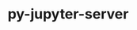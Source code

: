 ---
title: "py-jupyter-server"
layout: cache
categories: [package, develop]
meta: {"compilers": ["none"], "num_specs": 136, "num_specs_by_stack": {"data-vis-sdk": 22, "e4s": 76, "e4s-neoverse-v2": 38, "root": 136}, "oss": ["ubuntu20.04", "ubuntu22.04"], "platforms": ["linux"], "stacks": ["data-vis-sdk", "e4s", "e4s-neoverse-v2", "root"], "targets": ["neoverse_v2", "x86_64_v3"], "versions": ["1.21.0", "2.14.2"]}
spec_details: [{"compiler": "none", "hash": "267rznkpmpevorbglaqk6jfkhcj2dnma", "os": "ubuntu22.04", "platform": "linux", "size": "-", "stacks": ["e4s-neoverse-v2", "root"], "target": "neoverse_v2", "variants": ["build_system=python_pip"], "versions": ["2.14.2"]}, {"compiler": "none", "hash": "2e35qpysi4uprf7jfraunty4ekmd44h4", "os": "ubuntu22.04", "platform": "linux", "size": "-", "stacks": ["e4s", "root"], "target": "x86_64_v3", "variants": ["build_system=python_pip"], "versions": ["2.14.2"]}, {"compiler": "none", "hash": "2pwgritrh2tdkycg3ivwuahtwtxhydp2", "os": "ubuntu22.04", "platform": "linux", "size": "-", "stacks": ["e4s", "root"], "target": "x86_64_v3", "variants": ["build_system=python_pip", "patches:=0430f63", "~typescript"], "versions": ["1.21.0"]}, {"compiler": "none", "hash": "2qhcnjoihjpci3nvygw7phqgnqgfb3zh", "os": "ubuntu22.04", "platform": "linux", "size": "-", "stacks": ["e4s", "root"], "target": "x86_64_v3", "variants": ["build_system=python_pip", "patches:=0430f63", "~typescript"], "versions": ["1.21.0"]}, {"compiler": "none", "hash": "2rfzz24a66hnyekj5mu2ltmug2ucqbox", "os": "ubuntu22.04", "platform": "linux", "size": "-", "stacks": ["e4s", "root"], "target": "x86_64_v3", "variants": ["build_system=python_pip"], "versions": ["2.14.2"]}, {"compiler": "none", "hash": "2ufbgkbvfmokqop563ci2cbfmd52faks", "os": "ubuntu22.04", "platform": "linux", "size": "-", "stacks": ["e4s", "root"], "target": "x86_64_v3", "variants": ["build_system=python_pip"], "versions": ["2.14.2"]}, {"compiler": "none", "hash": "355rchgygxdsg4fohleutgm5ddcdwiy7", "os": "ubuntu22.04", "platform": "linux", "size": "-", "stacks": ["e4s", "root"], "target": "x86_64_v3", "variants": ["build_system=python_pip"], "versions": ["2.14.2"]}, {"compiler": "none", "hash": "3cx7dqt3ulzrbx3uyktgfvblimns54md", "os": "ubuntu22.04", "platform": "linux", "size": "-", "stacks": ["e4s", "root"], "target": "x86_64_v3", "variants": ["build_system=python_pip"], "versions": ["2.14.2"]}, {"compiler": "none", "hash": "3opovvg7wu7bblpspijz3oo4x54oceer", "os": "ubuntu22.04", "platform": "linux", "size": "-", "stacks": ["e4s-neoverse-v2", "root"], "target": "neoverse_v2", "variants": ["build_system=python_pip"], "versions": ["2.14.2"]}, {"compiler": "none", "hash": "452zqngwoyxlieyqkgdgzmxutnsuuy4e", "os": "ubuntu22.04", "platform": "linux", "size": "-", "stacks": ["e4s-neoverse-v2", "root"], "target": "neoverse_v2", "variants": ["build_system=python_pip"], "versions": ["2.14.2"]}, {"compiler": "none", "hash": "4cgtncntgod5fpdmujginavu6qlkwu2g", "os": "ubuntu22.04", "platform": "linux", "size": "-", "stacks": ["e4s", "root"], "target": "x86_64_v3", "variants": ["build_system=python_pip", "patches:=0430f63", "~typescript"], "versions": ["1.21.0"]}, {"compiler": "none", "hash": "4mtfnoeighajztwldi6u6xarb77h6ni6", "os": "ubuntu22.04", "platform": "linux", "size": "-", "stacks": ["e4s-neoverse-v2", "root"], "target": "neoverse_v2", "variants": ["build_system=python_pip"], "versions": ["2.14.2"]}, {"compiler": "none", "hash": "4w3xpr6nrcy7udniq2sajhwqaehehyci", "os": "ubuntu20.04", "platform": "linux", "size": "-", "stacks": ["data-vis-sdk", "root"], "target": "x86_64_v3", "variants": ["build_system=python_pip"], "versions": ["2.14.2"]}, {"compiler": "none", "hash": "4yva72dfomh7m6r75lmjycr4j3aal6oh", "os": "ubuntu22.04", "platform": "linux", "size": "-", "stacks": ["e4s", "root"], "target": "x86_64_v3", "variants": ["build_system=python_pip", "patches:=0430f63", "~typescript"], "versions": ["1.21.0"]}, {"compiler": "none", "hash": "5bevbid3yih52evgr33z5zrrb7wigp2n", "os": "ubuntu22.04", "platform": "linux", "size": "-", "stacks": ["e4s", "root"], "target": "x86_64_v3", "variants": ["build_system=python_pip", "patches:=0430f63", "~typescript"], "versions": ["1.21.0"]}, {"compiler": "none", "hash": "5cg73tgnjbjkikbebf54jpt3x7eek5yk", "os": "ubuntu22.04", "platform": "linux", "size": "-", "stacks": ["e4s", "root"], "target": "x86_64_v3", "variants": ["build_system=python_pip"], "versions": ["2.14.2"]}, {"compiler": "none", "hash": "5fiwu4um57eh5ziu7seztul64ofrlifo", "os": "ubuntu22.04", "platform": "linux", "size": "-", "stacks": ["e4s", "root"], "target": "x86_64_v3", "variants": ["build_system=python_pip", "patches:=0430f63", "~typescript"], "versions": ["1.21.0"]}, {"compiler": "none", "hash": "6bxjeralkrphtj7scyumgg5jgfsn5un4", "os": "ubuntu22.04", "platform": "linux", "size": "-", "stacks": ["e4s", "root"], "target": "x86_64_v3", "variants": ["build_system=python_pip"], "versions": ["2.14.2"]}, {"compiler": "none", "hash": "6re7ycrk5rrv6jrag4legru2cb55ne2u", "os": "ubuntu22.04", "platform": "linux", "size": "-", "stacks": ["e4s-neoverse-v2", "root"], "target": "neoverse_v2", "variants": ["build_system=python_pip"], "versions": ["2.14.2"]}, {"compiler": "none", "hash": "76ruemtjxas23ssrguvvjrs6j3lgh7xa", "os": "ubuntu20.04", "platform": "linux", "size": "-", "stacks": ["data-vis-sdk", "root"], "target": "x86_64_v3", "variants": ["build_system=python_pip"], "versions": ["2.14.2"]}, {"compiler": "none", "hash": "abihytqgg4kchyc2xoxovtdrfz6ltfp7", "os": "ubuntu22.04", "platform": "linux", "size": "-", "stacks": ["e4s-neoverse-v2", "root"], "target": "neoverse_v2", "variants": ["build_system=python_pip"], "versions": ["2.14.2"]}, {"compiler": "none", "hash": "anpnzebbd4n2mq245jiuog5vuth3l7sd", "os": "ubuntu20.04", "platform": "linux", "size": "-", "stacks": ["data-vis-sdk", "root"], "target": "x86_64_v3", "variants": ["build_system=python_pip"], "versions": ["2.14.2"]}, {"compiler": "none", "hash": "armw2lgequb7xcr35pp3ac6akivojvg7", "os": "ubuntu22.04", "platform": "linux", "size": "-", "stacks": ["e4s", "root"], "target": "x86_64_v3", "variants": ["build_system=python_pip"], "versions": ["2.14.2"]}, {"compiler": "none", "hash": "bo4c362bogjtx3wnx3tpzqosymfrzcne", "os": "ubuntu22.04", "platform": "linux", "size": "-", "stacks": ["e4s", "root"], "target": "x86_64_v3", "variants": ["build_system=python_pip"], "versions": ["2.14.2"]}, {"compiler": "none", "hash": "bxvt65g3fbj22oilhx42kjwa7oknthoz", "os": "ubuntu22.04", "platform": "linux", "size": "-", "stacks": ["e4s-neoverse-v2", "root"], "target": "neoverse_v2", "variants": ["build_system=python_pip"], "versions": ["2.14.2"]}, {"compiler": "none", "hash": "c32i4g3ckm5q7exsei66nz4ojtnmkvil", "os": "ubuntu22.04", "platform": "linux", "size": "-", "stacks": ["e4s-neoverse-v2", "root"], "target": "neoverse_v2", "variants": ["build_system=python_pip"], "versions": ["2.14.2"]}, {"compiler": "none", "hash": "cgehstb7mjx3m434yagc4uenqmz6vzh6", "os": "ubuntu20.04", "platform": "linux", "size": "-", "stacks": ["data-vis-sdk", "root"], "target": "x86_64_v3", "variants": ["build_system=python_pip"], "versions": ["2.14.2"]}, {"compiler": "none", "hash": "cmj3mddwca555aghu643ey23mchh67gh", "os": "ubuntu22.04", "platform": "linux", "size": "-", "stacks": ["e4s", "root"], "target": "x86_64_v3", "variants": ["build_system=python_pip"], "versions": ["2.14.2"]}, {"compiler": "none", "hash": "covizdojm5qwvmbz4i7mphboemgim7hy", "os": "ubuntu20.04", "platform": "linux", "size": "-", "stacks": ["data-vis-sdk", "root"], "target": "x86_64_v3", "variants": ["build_system=python_pip"], "versions": ["2.14.2"]}, {"compiler": "none", "hash": "crsdun2jybceuja4m56fd6wdghqv6noo", "os": "ubuntu20.04", "platform": "linux", "size": "-", "stacks": ["data-vis-sdk", "root"], "target": "x86_64_v3", "variants": ["build_system=python_pip"], "versions": ["2.14.2"]}, {"compiler": "none", "hash": "csxmiemwa7xr47bmhivuwt4as3p225zb", "os": "ubuntu22.04", "platform": "linux", "size": "-", "stacks": ["e4s", "root"], "target": "x86_64_v3", "variants": ["build_system=python_pip", "patches:=0430f63", "~typescript"], "versions": ["1.21.0"]}, {"compiler": "none", "hash": "dfk6mrb4wn2toanheo75nxbqfltpi4z3", "os": "ubuntu22.04", "platform": "linux", "size": "-", "stacks": ["e4s", "root"], "target": "x86_64_v3", "variants": ["build_system=python_pip", "patches:=0430f63", "~typescript"], "versions": ["1.21.0"]}, {"compiler": "none", "hash": "dhn43nlhmftkuv5zhug7sijr3fveaesf", "os": "ubuntu22.04", "platform": "linux", "size": "-", "stacks": ["e4s", "root"], "target": "x86_64_v3", "variants": ["build_system=python_pip"], "versions": ["2.14.2"]}, {"compiler": "none", "hash": "e3vjfry4dsrsjp3j46itkqlqaii7dtig", "os": "ubuntu22.04", "platform": "linux", "size": "-", "stacks": ["e4s", "root"], "target": "x86_64_v3", "variants": ["build_system=python_pip", "patches:=0430f63", "~typescript"], "versions": ["1.21.0"]}, {"compiler": "none", "hash": "eclwd47xthtjjjqs54twc363nap2igkw", "os": "ubuntu22.04", "platform": "linux", "size": "-", "stacks": ["e4s", "root"], "target": "x86_64_v3", "variants": ["build_system=python_pip"], "versions": ["2.14.2"]}, {"compiler": "none", "hash": "eeg34dxfjqc3r2rw4jiuu43hqlyzwwoz", "os": "ubuntu22.04", "platform": "linux", "size": "-", "stacks": ["e4s", "root"], "target": "x86_64_v3", "variants": ["build_system=python_pip", "patches:=0430f63", "~typescript"], "versions": ["1.21.0"]}, {"compiler": "none", "hash": "eujmc46hl4mntgjosnkekqvnknfvv74v", "os": "ubuntu22.04", "platform": "linux", "size": "-", "stacks": ["e4s-neoverse-v2", "root"], "target": "neoverse_v2", "variants": ["build_system=python_pip"], "versions": ["2.14.2"]}, {"compiler": "none", "hash": "exekaojoj762z3svqhgflbvaf6s7b4vx", "os": "ubuntu22.04", "platform": "linux", "size": "-", "stacks": ["e4s-neoverse-v2", "root"], "target": "neoverse_v2", "variants": ["build_system=python_pip"], "versions": ["2.14.2"]}, {"compiler": "none", "hash": "fcaf3o3j6bago7k2hx5nctrads6zqxqb", "os": "ubuntu22.04", "platform": "linux", "size": "-", "stacks": ["e4s", "root"], "target": "x86_64_v3", "variants": ["build_system=python_pip", "patches:=0430f63", "~typescript"], "versions": ["1.21.0"]}, {"compiler": "none", "hash": "fgqmezvtffs2i2ypitqgitijpsqxqfiu", "os": "ubuntu22.04", "platform": "linux", "size": "-", "stacks": ["e4s", "root"], "target": "x86_64_v3", "variants": ["build_system=python_pip"], "versions": ["2.14.2"]}, {"compiler": "none", "hash": "fwvva5i2eo3mgov2obryxdeqgtbu4nms", "os": "ubuntu22.04", "platform": "linux", "size": "-", "stacks": ["e4s", "root"], "target": "x86_64_v3", "variants": ["build_system=python_pip", "patches:=0430f63", "~typescript"], "versions": ["1.21.0"]}, {"compiler": "none", "hash": "g4jlwbwtzk2x3a2kqw23mb2zk7toin7j", "os": "ubuntu20.04", "platform": "linux", "size": "-", "stacks": ["data-vis-sdk", "root"], "target": "x86_64_v3", "variants": ["build_system=python_pip"], "versions": ["2.14.2"]}, {"compiler": "none", "hash": "gcgp5pq7pq3rdvjbungroag7yl37al4y", "os": "ubuntu22.04", "platform": "linux", "size": "-", "stacks": ["e4s", "root"], "target": "x86_64_v3", "variants": ["build_system=python_pip", "patches:=0430f63", "~typescript"], "versions": ["1.21.0"]}, {"compiler": "none", "hash": "gemrh4o3pzuwzxuopz53oecvwk35as6f", "os": "ubuntu22.04", "platform": "linux", "size": "-", "stacks": ["e4s", "root"], "target": "x86_64_v3", "variants": ["build_system=python_pip", "patches:=0430f63", "~typescript"], "versions": ["1.21.0"]}, {"compiler": "none", "hash": "gj5udilav3gmlwc4bgwejkt74ov3qwk6", "os": "ubuntu22.04", "platform": "linux", "size": "-", "stacks": ["e4s-neoverse-v2", "root"], "target": "neoverse_v2", "variants": ["build_system=python_pip"], "versions": ["2.14.2"]}, {"compiler": "none", "hash": "gtitjuzsuobmg3rvez27skrogf6brj4m", "os": "ubuntu22.04", "platform": "linux", "size": "-", "stacks": ["e4s", "root"], "target": "x86_64_v3", "variants": ["build_system=python_pip"], "versions": ["2.14.2"]}, {"compiler": "none", "hash": "gudua6pdok7weotz3rrwdgdavsuunyz4", "os": "ubuntu22.04", "platform": "linux", "size": "-", "stacks": ["e4s", "root"], "target": "x86_64_v3", "variants": ["build_system=python_pip", "patches:=0430f63", "~typescript"], "versions": ["1.21.0"]}, {"compiler": "none", "hash": "hdpmnd45pnzz72m7mpfz4bbawltunngy", "os": "ubuntu22.04", "platform": "linux", "size": "-", "stacks": ["e4s", "root"], "target": "x86_64_v3", "variants": ["build_system=python_pip"], "versions": ["2.14.2"]}, {"compiler": "none", "hash": "hhodhqan6wx25wnajx7rk77m5jjhnur4", "os": "ubuntu20.04", "platform": "linux", "size": "-", "stacks": ["data-vis-sdk", "root"], "target": "x86_64_v3", "variants": ["build_system=python_pip"], "versions": ["2.14.2"]}, {"compiler": "none", "hash": "hjr4fpgtadpsbv7uyegtxejqnycembwk", "os": "ubuntu22.04", "platform": "linux", "size": "-", "stacks": ["e4s-neoverse-v2", "root"], "target": "neoverse_v2", "variants": ["build_system=python_pip"], "versions": ["2.14.2"]}, {"compiler": "none", "hash": "hrvxzfv4rooopfgfjzomqpnpm3hntjzn", "os": "ubuntu20.04", "platform": "linux", "size": "-", "stacks": ["data-vis-sdk", "root"], "target": "x86_64_v3", "variants": ["build_system=python_pip"], "versions": ["2.14.2"]}, {"compiler": "none", "hash": "hu5djhbggzuq4athesnqxe4o7lpzwwca", "os": "ubuntu22.04", "platform": "linux", "size": "-", "stacks": ["e4s-neoverse-v2", "root"], "target": "neoverse_v2", "variants": ["build_system=python_pip"], "versions": ["2.14.2"]}, {"compiler": "none", "hash": "hu7gcventfzovzwh4wiyn7k227x6ckqt", "os": "ubuntu22.04", "platform": "linux", "size": "-", "stacks": ["e4s", "root"], "target": "x86_64_v3", "variants": ["build_system=python_pip", "patches:=0430f63", "~typescript"], "versions": ["1.21.0"]}, {"compiler": "none", "hash": "hvf6gokj4zl6yqr4l5hey7shpr3ccvid", "os": "ubuntu22.04", "platform": "linux", "size": "-", "stacks": ["e4s", "root"], "target": "x86_64_v3", "variants": ["build_system=python_pip", "patches:=0430f63", "~typescript"], "versions": ["1.21.0"]}, {"compiler": "none", "hash": "i4al4xixheluxvtvwupkdmf6f2a5iedb", "os": "ubuntu22.04", "platform": "linux", "size": "-", "stacks": ["e4s", "root"], "target": "x86_64_v3", "variants": ["build_system=python_pip"], "versions": ["2.14.2"]}, {"compiler": "none", "hash": "ibe6dh3qouy3usuz6dyzfj77u3u72hfc", "os": "ubuntu22.04", "platform": "linux", "size": "-", "stacks": ["e4s", "root"], "target": "x86_64_v3", "variants": ["build_system=python_pip", "patches:=0430f63", "~typescript"], "versions": ["1.21.0"]}, {"compiler": "none", "hash": "jlmzjsssevlsgdvlrjvahotwzhmjinwk", "os": "ubuntu22.04", "platform": "linux", "size": "-", "stacks": ["e4s", "root"], "target": "x86_64_v3", "variants": ["build_system=python_pip", "patches:=0430f63", "~typescript"], "versions": ["1.21.0"]}, {"compiler": "none", "hash": "k7cqrrde74u5dlrxqbxrslhou5qmppzt", "os": "ubuntu22.04", "platform": "linux", "size": "-", "stacks": ["e4s", "root"], "target": "x86_64_v3", "variants": ["build_system=python_pip"], "versions": ["2.14.2"]}, {"compiler": "none", "hash": "kngyciplemhqi6zb2dr4jwx2mc7yryl6", "os": "ubuntu22.04", "platform": "linux", "size": "-", "stacks": ["e4s-neoverse-v2", "root"], "target": "neoverse_v2", "variants": ["build_system=python_pip"], "versions": ["2.14.2"]}, {"compiler": "none", "hash": "kwfae3kztlmtejphygdbsifzditls4ee", "os": "ubuntu22.04", "platform": "linux", "size": "-", "stacks": ["e4s", "root"], "target": "x86_64_v3", "variants": ["build_system=python_pip"], "versions": ["2.14.2"]}, {"compiler": "none", "hash": "kxbpc3juxmukl7glkijze3ap5mdn5c4t", "os": "ubuntu22.04", "platform": "linux", "size": "-", "stacks": ["e4s", "root"], "target": "x86_64_v3", "variants": ["build_system=python_pip"], "versions": ["2.14.2"]}, {"compiler": "none", "hash": "lippk2pxls4weynwllmmvwww4zsbsltq", "os": "ubuntu22.04", "platform": "linux", "size": "-", "stacks": ["e4s", "root"], "target": "x86_64_v3", "variants": ["build_system=python_pip", "patches:=0430f63", "~typescript"], "versions": ["1.21.0"]}, {"compiler": "none", "hash": "lqr67phloawbgesob5kesafduidi5zpi", "os": "ubuntu22.04", "platform": "linux", "size": "-", "stacks": ["e4s", "root"], "target": "x86_64_v3", "variants": ["build_system=python_pip", "patches:=0430f63", "~typescript"], "versions": ["1.21.0"]}, {"compiler": "none", "hash": "ltwroti4jd5aj2hsjfpwo2i62oba2wr6", "os": "ubuntu22.04", "platform": "linux", "size": "-", "stacks": ["e4s", "root"], "target": "x86_64_v3", "variants": ["build_system=python_pip"], "versions": ["2.14.2"]}, {"compiler": "none", "hash": "mfbo5zlxgvgnal5r3ti7f63pt3s3dbzg", "os": "ubuntu22.04", "platform": "linux", "size": "-", "stacks": ["e4s", "root"], "target": "x86_64_v3", "variants": ["build_system=python_pip"], "versions": ["2.14.2"]}, {"compiler": "none", "hash": "mlajaa4dwsloxgaz5vm5yz7ezygt66ie", "os": "ubuntu22.04", "platform": "linux", "size": "-", "stacks": ["e4s-neoverse-v2", "root"], "target": "neoverse_v2", "variants": ["build_system=python_pip"], "versions": ["2.14.2"]}, {"compiler": "none", "hash": "mrwmj6s26vtqzerzaopek5ckb56lsr5z", "os": "ubuntu20.04", "platform": "linux", "size": "-", "stacks": ["data-vis-sdk", "root"], "target": "x86_64_v3", "variants": ["build_system=python_pip"], "versions": ["2.14.2"]}, {"compiler": "none", "hash": "mummp4ajhw3jn5yli37qetxwyco5z76x", "os": "ubuntu22.04", "platform": "linux", "size": "-", "stacks": ["e4s", "root"], "target": "x86_64_v3", "variants": ["build_system=python_pip", "patches:=0430f63", "~typescript"], "versions": ["1.21.0"]}, {"compiler": "none", "hash": "n3mvabr3dlauocuh3djqr6fjzkta64yt", "os": "ubuntu22.04", "platform": "linux", "size": "-", "stacks": ["e4s-neoverse-v2", "root"], "target": "neoverse_v2", "variants": ["build_system=python_pip"], "versions": ["2.14.2"]}, {"compiler": "none", "hash": "n4jq2bhborntrwatwtgsoy2qayovcdt4", "os": "ubuntu20.04", "platform": "linux", "size": "-", "stacks": ["data-vis-sdk", "root"], "target": "x86_64_v3", "variants": ["build_system=python_pip"], "versions": ["2.14.2"]}, {"compiler": "none", "hash": "n6ieiyusqlj6bkixfjrvtv6d5j263r4q", "os": "ubuntu22.04", "platform": "linux", "size": "-", "stacks": ["e4s", "root"], "target": "x86_64_v3", "variants": ["build_system=python_pip"], "versions": ["2.14.2"]}, {"compiler": "none", "hash": "nbdzenrqvjlekxxqyzift5coh6qxyhjz", "os": "ubuntu22.04", "platform": "linux", "size": "-", "stacks": ["e4s", "root"], "target": "x86_64_v3", "variants": ["build_system=python_pip", "patches:=0430f63", "~typescript"], "versions": ["1.21.0"]}, {"compiler": "none", "hash": "no3ky5ck5kyyowdnws7ranvmbsgjgv2m", "os": "ubuntu20.04", "platform": "linux", "size": "-", "stacks": ["data-vis-sdk", "root"], "target": "x86_64_v3", "variants": ["build_system=python_pip"], "versions": ["2.14.2"]}, {"compiler": "none", "hash": "ny4y6amnwie37hvu5xo33ooeuxkfsgza", "os": "ubuntu22.04", "platform": "linux", "size": "-", "stacks": ["e4s", "root"], "target": "x86_64_v3", "variants": ["build_system=python_pip", "patches:=0430f63", "~typescript"], "versions": ["1.21.0"]}, {"compiler": "none", "hash": "ob27k2ayev7owp435os57ttb2lsf4f6j", "os": "ubuntu22.04", "platform": "linux", "size": "-", "stacks": ["e4s", "root"], "target": "x86_64_v3", "variants": ["build_system=python_pip", "patches:=0430f63", "~typescript"], "versions": ["1.21.0"]}, {"compiler": "none", "hash": "okzig4zup6pnfv6ocgjgr7i3dm6l7shs", "os": "ubuntu22.04", "platform": "linux", "size": "-", "stacks": ["e4s", "root"], "target": "x86_64_v3", "variants": ["build_system=python_pip", "patches:=0430f63", "~typescript"], "versions": ["1.21.0"]}, {"compiler": "none", "hash": "onq3pj6psebfz43cdlyoukjf7qf6ttyt", "os": "ubuntu22.04", "platform": "linux", "size": "-", "stacks": ["e4s-neoverse-v2", "root"], "target": "neoverse_v2", "variants": ["build_system=python_pip"], "versions": ["2.14.2"]}, {"compiler": "none", "hash": "opslfgryx4womnodzsfibugw52uqwdkq", "os": "ubuntu22.04", "platform": "linux", "size": "-", "stacks": ["e4s", "root"], "target": "x86_64_v3", "variants": ["build_system=python_pip", "patches:=0430f63", "~typescript"], "versions": ["1.21.0"]}, {"compiler": "none", "hash": "ozkm6fdfblqkl5he2qo3t3mnm4nnmrw4", "os": "ubuntu22.04", "platform": "linux", "size": "-", "stacks": ["e4s", "root"], "target": "x86_64_v3", "variants": ["build_system=python_pip"], "versions": ["2.14.2"]}, {"compiler": "none", "hash": "p2e2sfvnlngsvm7nmjzcrcv7zdg4lj2m", "os": "ubuntu22.04", "platform": "linux", "size": "-", "stacks": ["e4s", "root"], "target": "x86_64_v3", "variants": ["build_system=python_pip", "patches:=0430f63", "~typescript"], "versions": ["1.21.0"]}, {"compiler": "none", "hash": "p2mrckk6fpb7sb3kxnjehx3sjifvilur", "os": "ubuntu22.04", "platform": "linux", "size": "-", "stacks": ["e4s", "root"], "target": "x86_64_v3", "variants": ["build_system=python_pip", "patches:=0430f63", "~typescript"], "versions": ["1.21.0"]}, {"compiler": "none", "hash": "p2rw5mv25hcgpxtpynwyohmydelmecxj", "os": "ubuntu20.04", "platform": "linux", "size": "-", "stacks": ["data-vis-sdk", "root"], "target": "x86_64_v3", "variants": ["build_system=python_pip"], "versions": ["2.14.2"]}, {"compiler": "none", "hash": "pa5ogfwqkgsd7j5rbnx33zlzx2w5vc7w", "os": "ubuntu22.04", "platform": "linux", "size": "-", "stacks": ["e4s-neoverse-v2", "root"], "target": "neoverse_v2", "variants": ["build_system=python_pip"], "versions": ["2.14.2"]}, {"compiler": "none", "hash": "piqsmmhocafofq7yaft4chuyvnjeqnlf", "os": "ubuntu22.04", "platform": "linux", "size": "-", "stacks": ["e4s", "root"], "target": "x86_64_v3", "variants": ["build_system=python_pip"], "versions": ["2.14.2"]}, {"compiler": "none", "hash": "plm7esl6vniss6rrw6awnxh4tqthacx3", "os": "ubuntu22.04", "platform": "linux", "size": "-", "stacks": ["e4s", "root"], "target": "x86_64_v3", "variants": ["build_system=python_pip"], "versions": ["2.14.2"]}, {"compiler": "none", "hash": "q2uwotfggsvbbtmwvdzxbgmdrj2jlrt5", "os": "ubuntu22.04", "platform": "linux", "size": "-", "stacks": ["e4s-neoverse-v2", "root"], "target": "neoverse_v2", "variants": ["build_system=python_pip"], "versions": ["2.14.2"]}, {"compiler": "none", "hash": "qk52gvom7js77r3pjsr6mgfzgeyx3ydn", "os": "ubuntu22.04", "platform": "linux", "size": "-", "stacks": ["e4s-neoverse-v2", "root"], "target": "neoverse_v2", "variants": ["build_system=python_pip"], "versions": ["2.14.2"]}, {"compiler": "none", "hash": "qlymadfgzakflizb4ijlb6dlledt5ii5", "os": "ubuntu22.04", "platform": "linux", "size": "-", "stacks": ["e4s-neoverse-v2", "root"], "target": "neoverse_v2", "variants": ["build_system=python_pip"], "versions": ["2.14.2"]}, {"compiler": "none", "hash": "qvivcjlb2nuwfv4aru4dhc4nouoxcjre", "os": "ubuntu22.04", "platform": "linux", "size": "-", "stacks": ["e4s-neoverse-v2", "root"], "target": "neoverse_v2", "variants": ["build_system=python_pip"], "versions": ["2.14.2"]}, {"compiler": "none", "hash": "rsb3taen65pc6tqgc2ryx6megjub4brq", "os": "ubuntu22.04", "platform": "linux", "size": "-", "stacks": ["e4s-neoverse-v2", "root"], "target": "neoverse_v2", "variants": ["build_system=python_pip"], "versions": ["2.14.2"]}, {"compiler": "none", "hash": "ruftygzhqtfrdxps2rvlzjk7abtmpwq2", "os": "ubuntu20.04", "platform": "linux", "size": "-", "stacks": ["data-vis-sdk", "root"], "target": "x86_64_v3", "variants": ["build_system=python_pip"], "versions": ["2.14.2"]}, {"compiler": "none", "hash": "rutstp46zz3favenmepiviylbhdtsg4n", "os": "ubuntu22.04", "platform": "linux", "size": "-", "stacks": ["e4s", "root"], "target": "x86_64_v3", "variants": ["build_system=python_pip", "patches:=0430f63", "~typescript"], "versions": ["1.21.0"]}, {"compiler": "none", "hash": "s7qfjn42qwjodn2m2cdcypnpgio43xkh", "os": "ubuntu22.04", "platform": "linux", "size": "-", "stacks": ["e4s", "root"], "target": "x86_64_v3", "variants": ["build_system=python_pip"], "versions": ["2.14.2"]}, {"compiler": "none", "hash": "s7zdvnnr2xa37ksgbkezog5wghdhbyod", "os": "ubuntu22.04", "platform": "linux", "size": "-", "stacks": ["e4s", "root"], "target": "x86_64_v3", "variants": ["build_system=python_pip"], "versions": ["2.14.2"]}, {"compiler": "none", "hash": "shzs6ad443hyrkqkr2x2nfyo437i32ba", "os": "ubuntu22.04", "platform": "linux", "size": "-", "stacks": ["e4s", "root"], "target": "x86_64_v3", "variants": ["build_system=python_pip", "patches:=0430f63", "~typescript"], "versions": ["1.21.0"]}, {"compiler": "none", "hash": "sizpn5okyi4xeapa62p2thowop7lvalv", "os": "ubuntu22.04", "platform": "linux", "size": "-", "stacks": ["e4s-neoverse-v2", "root"], "target": "neoverse_v2", "variants": ["build_system=python_pip"], "versions": ["2.14.2"]}, {"compiler": "none", "hash": "suojmf5whsukgpy47xmta2vmw3accfmm", "os": "ubuntu22.04", "platform": "linux", "size": "-", "stacks": ["e4s", "root"], "target": "x86_64_v3", "variants": ["build_system=python_pip"], "versions": ["2.14.2"]}, {"compiler": "none", "hash": "sw5piwwodsn5k2m2ohgw5jpbx52lxu5h", "os": "ubuntu22.04", "platform": "linux", "size": "-", "stacks": ["e4s", "root"], "target": "x86_64_v3", "variants": ["build_system=python_pip", "patches:=0430f63", "~typescript"], "versions": ["1.21.0"]}, {"compiler": "none", "hash": "swkpobnrldgsywvopidg5qxhxsgaukw6", "os": "ubuntu22.04", "platform": "linux", "size": "-", "stacks": ["e4s", "root"], "target": "x86_64_v3", "variants": ["build_system=python_pip"], "versions": ["2.14.2"]}, {"compiler": "none", "hash": "t5ru7olkjphobf6rpklnz5cdbqzw4ga5", "os": "ubuntu20.04", "platform": "linux", "size": "-", "stacks": ["data-vis-sdk", "root"], "target": "x86_64_v3", "variants": ["build_system=python_pip"], "versions": ["2.14.2"]}, {"compiler": "none", "hash": "t6y445bcn6yn4pfbiliimmowd53nb42u", "os": "ubuntu22.04", "platform": "linux", "size": "-", "stacks": ["e4s", "root"], "target": "x86_64_v3", "variants": ["build_system=python_pip"], "versions": ["2.14.2"]}, {"compiler": "none", "hash": "t76pf5tngd2ju6bc3ipzgp27x4ss5rkj", "os": "ubuntu22.04", "platform": "linux", "size": "-", "stacks": ["e4s", "root"], "target": "x86_64_v3", "variants": ["build_system=python_pip", "patches:=0430f63", "~typescript"], "versions": ["1.21.0"]}, {"compiler": "none", "hash": "tfmyljthy3tjyzv6kh6dfgvqadgoppgk", "os": "ubuntu20.04", "platform": "linux", "size": "-", "stacks": ["data-vis-sdk", "root"], "target": "x86_64_v3", "variants": ["build_system=python_pip"], "versions": ["2.14.2"]}, {"compiler": "none", "hash": "tkyjhjuklo7mngx2w6ma37kpevkrmrso", "os": "ubuntu22.04", "platform": "linux", "size": "-", "stacks": ["e4s", "root"], "target": "x86_64_v3", "variants": ["build_system=python_pip"], "versions": ["2.14.2"]}, {"compiler": "none", "hash": "tld6wkuvk7w6fflcje64pdzcnq5lcz4p", "os": "ubuntu22.04", "platform": "linux", "size": "-", "stacks": ["e4s", "root"], "target": "x86_64_v3", "variants": ["build_system=python_pip", "patches:=0430f63", "~typescript"], "versions": ["1.21.0"]}, {"compiler": "none", "hash": "tmcgzeqq3d7ljfaks2xcblt5v3hnstwu", "os": "ubuntu20.04", "platform": "linux", "size": "-", "stacks": ["data-vis-sdk", "root"], "target": "x86_64_v3", "variants": ["build_system=python_pip"], "versions": ["2.14.2"]}, {"compiler": "none", "hash": "tt3k7j5qpmzvkwx6bucrhrsaqhjk6i4j", "os": "ubuntu22.04", "platform": "linux", "size": "-", "stacks": ["e4s-neoverse-v2", "root"], "target": "neoverse_v2", "variants": ["build_system=python_pip"], "versions": ["2.14.2"]}, {"compiler": "none", "hash": "tuireupjqxvoppmcqwuk5glxgyoqdozy", "os": "ubuntu22.04", "platform": "linux", "size": "-", "stacks": ["e4s-neoverse-v2", "root"], "target": "neoverse_v2", "variants": ["build_system=python_pip"], "versions": ["2.14.2"]}, {"compiler": "none", "hash": "tuqjhbelcnyqhoupewnvfmwv53626djf", "os": "ubuntu20.04", "platform": "linux", "size": "-", "stacks": ["data-vis-sdk", "root"], "target": "x86_64_v3", "variants": ["build_system=python_pip"], "versions": ["2.14.2"]}, {"compiler": "none", "hash": "tv2p7cxjvw6xd6eqhqtgb4svtqdypx3t", "os": "ubuntu22.04", "platform": "linux", "size": "-", "stacks": ["e4s", "root"], "target": "x86_64_v3", "variants": ["build_system=python_pip", "patches:=0430f63", "~typescript"], "versions": ["1.21.0"]}, {"compiler": "none", "hash": "tzdnjicpmnxprdnchzkjvqe64kvce27a", "os": "ubuntu22.04", "platform": "linux", "size": "-", "stacks": ["e4s", "root"], "target": "x86_64_v3", "variants": ["build_system=python_pip", "patches:=0430f63", "~typescript"], "versions": ["1.21.0"]}, {"compiler": "none", "hash": "u3hcmk5rh6gp3l5fmlwjfepafdlycau7", "os": "ubuntu22.04", "platform": "linux", "size": "-", "stacks": ["e4s-neoverse-v2", "root"], "target": "neoverse_v2", "variants": ["build_system=python_pip"], "versions": ["2.14.2"]}, {"compiler": "none", "hash": "u5j2y2di456rslpfocosffjax6wqhyll", "os": "ubuntu22.04", "platform": "linux", "size": "-", "stacks": ["e4s-neoverse-v2", "root"], "target": "neoverse_v2", "variants": ["build_system=python_pip"], "versions": ["2.14.2"]}, {"compiler": "none", "hash": "uz7g2aecoahyypoc3lblbp6qll4ftw3v", "os": "ubuntu22.04", "platform": "linux", "size": "-", "stacks": ["e4s-neoverse-v2", "root"], "target": "neoverse_v2", "variants": ["build_system=python_pip"], "versions": ["2.14.2"]}, {"compiler": "none", "hash": "vi3wi2cxheg4fkvxa2oyuvqpsteustir", "os": "ubuntu22.04", "platform": "linux", "size": "-", "stacks": ["e4s", "root"], "target": "x86_64_v3", "variants": ["build_system=python_pip"], "versions": ["2.14.2"]}, {"compiler": "none", "hash": "vkobjwrkuhmtyqgfyolxvefond7j472g", "os": "ubuntu22.04", "platform": "linux", "size": "-", "stacks": ["e4s", "root"], "target": "x86_64_v3", "variants": ["build_system=python_pip"], "versions": ["2.14.2"]}, {"compiler": "none", "hash": "vwxueq3io7dubxnnzr75xl5qradnyvit", "os": "ubuntu22.04", "platform": "linux", "size": "-", "stacks": ["e4s-neoverse-v2", "root"], "target": "neoverse_v2", "variants": ["build_system=python_pip"], "versions": ["2.14.2"]}, {"compiler": "none", "hash": "vzlmbtztbpwqqrlziubth3qke5j476m3", "os": "ubuntu22.04", "platform": "linux", "size": "-", "stacks": ["e4s-neoverse-v2", "root"], "target": "neoverse_v2", "variants": ["build_system=python_pip"], "versions": ["2.14.2"]}, {"compiler": "none", "hash": "w3lod3dvhyhjx4wcwcfhcymxuzsq7r6t", "os": "ubuntu22.04", "platform": "linux", "size": "-", "stacks": ["e4s-neoverse-v2", "root"], "target": "neoverse_v2", "variants": ["build_system=python_pip"], "versions": ["2.14.2"]}, {"compiler": "none", "hash": "w7xskteujip22ppmxcaxcjeqo4q2s3r4", "os": "ubuntu22.04", "platform": "linux", "size": "-", "stacks": ["e4s", "root"], "target": "x86_64_v3", "variants": ["build_system=python_pip"], "versions": ["2.14.2"]}, {"compiler": "none", "hash": "wbcydrqmozu5abyp5xsbp7axolpdqqg3", "os": "ubuntu20.04", "platform": "linux", "size": "-", "stacks": ["data-vis-sdk", "root"], "target": "x86_64_v3", "variants": ["build_system=python_pip"], "versions": ["2.14.2"]}, {"compiler": "none", "hash": "wfa5ut5zyow5ur572a4oxkimicxvpvvc", "os": "ubuntu22.04", "platform": "linux", "size": "-", "stacks": ["e4s-neoverse-v2", "root"], "target": "neoverse_v2", "variants": ["build_system=python_pip"], "versions": ["2.14.2"]}, {"compiler": "none", "hash": "wte2k33g5tkmc3x2mbxibhjaqgftzx33", "os": "ubuntu22.04", "platform": "linux", "size": "-", "stacks": ["e4s", "root"], "target": "x86_64_v3", "variants": ["build_system=python_pip", "patches:=0430f63", "~typescript"], "versions": ["1.21.0"]}, {"compiler": "none", "hash": "wvitcqbrfo5wqjydze4mdr6rqammfgso", "os": "ubuntu22.04", "platform": "linux", "size": "-", "stacks": ["e4s-neoverse-v2", "root"], "target": "neoverse_v2", "variants": ["build_system=python_pip"], "versions": ["2.14.2"]}, {"compiler": "none", "hash": "y6nmzgwglrc7djzpbgjbmxiyw5polvfg", "os": "ubuntu20.04", "platform": "linux", "size": "-", "stacks": ["data-vis-sdk", "root"], "target": "x86_64_v3", "variants": ["build_system=python_pip"], "versions": ["2.14.2"]}, {"compiler": "none", "hash": "y7vw6bhvnydbfxa6lkhgmxgejq246fhz", "os": "ubuntu20.04", "platform": "linux", "size": "-", "stacks": ["data-vis-sdk", "root"], "target": "x86_64_v3", "variants": ["build_system=python_pip"], "versions": ["2.14.2"]}, {"compiler": "none", "hash": "yeso2mzlq2yuvllvlogck6c5ejzyucsv", "os": "ubuntu22.04", "platform": "linux", "size": "-", "stacks": ["e4s-neoverse-v2", "root"], "target": "neoverse_v2", "variants": ["build_system=python_pip"], "versions": ["2.14.2"]}, {"compiler": "none", "hash": "yhly2hj7mryjhohyuxlwj3advussce47", "os": "ubuntu20.04", "platform": "linux", "size": "-", "stacks": ["data-vis-sdk", "root"], "target": "x86_64_v3", "variants": ["build_system=python_pip"], "versions": ["2.14.2"]}, {"compiler": "none", "hash": "yi3d43yxlp7pyirissnhkcupo4yx3spj", "os": "ubuntu22.04", "platform": "linux", "size": "-", "stacks": ["e4s-neoverse-v2", "root"], "target": "neoverse_v2", "variants": ["build_system=python_pip"], "versions": ["2.14.2"]}, {"compiler": "none", "hash": "yppu2z65ih7vybda2xbpz7yxkfaixccj", "os": "ubuntu22.04", "platform": "linux", "size": "-", "stacks": ["e4s", "root"], "target": "x86_64_v3", "variants": ["build_system=python_pip", "patches:=0430f63", "~typescript"], "versions": ["1.21.0"]}, {"compiler": "none", "hash": "z5awz5txc3r2wivpnlijgishst6xn2km", "os": "ubuntu22.04", "platform": "linux", "size": "-", "stacks": ["e4s", "root"], "target": "x86_64_v3", "variants": ["build_system=python_pip"], "versions": ["2.14.2"]}, {"compiler": "none", "hash": "z6mvha45mk2xslbnk5q5d6ohpd6apcr2", "os": "ubuntu22.04", "platform": "linux", "size": "-", "stacks": ["e4s-neoverse-v2", "root"], "target": "neoverse_v2", "variants": ["build_system=python_pip"], "versions": ["2.14.2"]}, {"compiler": "none", "hash": "zgz5muz5nnwhiwhchymmgsezxssb5nqq", "os": "ubuntu22.04", "platform": "linux", "size": "-", "stacks": ["e4s", "root"], "target": "x86_64_v3", "variants": ["build_system=python_pip", "patches:=0430f63", "~typescript"], "versions": ["1.21.0"]}, {"compiler": "none", "hash": "zqinwngluph7ltsa7e6oh3zadmwsqggd", "os": "ubuntu22.04", "platform": "linux", "size": "-", "stacks": ["e4s", "root"], "target": "x86_64_v3", "variants": ["build_system=python_pip"], "versions": ["2.14.2"]}, {"compiler": "none", "hash": "zusyp2ah23fsoctzxqr7sri4nllslfgq", "os": "ubuntu22.04", "platform": "linux", "size": "-", "stacks": ["e4s-neoverse-v2", "root"], "target": "neoverse_v2", "variants": ["build_system=python_pip"], "versions": ["2.14.2"]}, {"compiler": "none", "hash": "zwjd2n2osgubqgskk2pq4whs5zmteffg", "os": "ubuntu22.04", "platform": "linux", "size": "-", "stacks": ["e4s", "root"], "target": "x86_64_v3", "variants": ["build_system=python_pip", "patches:=0430f63", "~typescript"], "versions": ["1.21.0"]}]
---